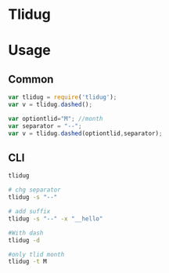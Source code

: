 # Tlidug




# Usage #

## Common ##

```javascript
var tlidug = require('tlidug');
var v = tlidug.dashed();

var optiontlid="M"; //month
var separator = "--";
var v = tlidug.dashed(optiontlid,separator);

```


## CLI ##
```sh
tlidug 

# chg separator
tlidug -s "--"

# add suffix
tlidug -s "--" -x "__hello"

#With dash
tlidug -d

#only tlid month
tlidug -t M

```


